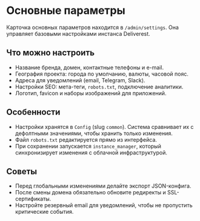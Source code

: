 # Основные параметры

Карточка основных параметров находится в `/admin/settings`. Она управляет базовыми настройками инстанса Deliverest.

## Что можно настроить

- Название бренда, домен, контактные телефоны и e-mail.
- География проекта: города по умолчанию, валюты, часовой пояс.
- Адреса для уведомлений (email, Telegram, Slack).
- Настройки SEO: мета-теги, `robots.txt`, подключение аналитики.
- Логотип, favicon и наборы изображений для приложений.

## Особенности

- Настройки хранятся в `Config` (slug `common`). Система сравнивает их с дефолтными значениями, чтобы хранить только изменения.
- Файл `robots.txt` редактируется прямо из интерфейса.
- При сохранении запускается `instance_manager`, который синхронизирует изменения с облачной инфраструктурой.

## Советы

- Перед глобальными изменениями делайте экспорт JSON-конфига.
- После смены домена обязательно обновите редиректы и SSL-сертификаты.
- Настройте резервный email для уведомлений, чтобы не пропустить критические события.
